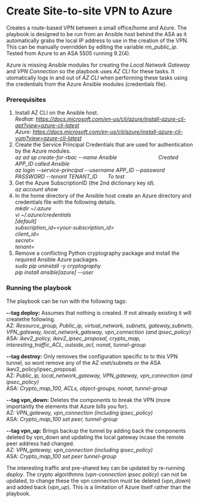 # Create Site-to-site VPN to Azure

Creates a route-based VPN between a small office/home and Azure.
The playbook is designed to be run from an Ansible host behind the ASA as it automatically grabs the local IP address to use in the creation of the VPN. This can be manually overridden by editing the variable *rm_public_ip*.
Tested from Azure to an ASA 5505 running 9.2(4). 

Azure is missing Ansible modules for creating the *Local Network Gateway* and *VPN Connection* so the playbook uses *AZ CLI* for these tasks. It utomatically logs in and out of *AZ CLI* when performing these tasks using the credentials from the Azure Ansible modules (credentials file).

### Prerequisites ###
1. Install AZ CLI on the Ansible host.
<br/>*Redhat: https://docs.microsoft.com/en-us/cli/azure/install-azure-cli-apt?view=azure-cli-latest*
<br/>*Azure: https://docs.microsoft.com/en-us/cli/azure/install-azure-cli-yum?view=azure-cli-latest*
2. Create the Service Principal Credentials that are used for authentication by the Azure modules.
<br/>*az ad sp create-for-rbac --name Ansible                            Created APP_ID called Ansible*
<br/>*az login --service-principal --username APP_ID --password PASSWORD --tenant TENANT_ID       To test*
3. Get the Azure SubscriptionID (the 2nd dictionary key *id*).
<br/>*az account show*
4. In the home directory of the Ansible host create an Azure directory and credentials file with the following details.
<br/>*mkdir ~/.azure*
<br/>*vi ~/.azure/credentials*
<br/>*[default]*
<br/>*subscription_id=<your-subscription_id>*
<br/>*client_id=<security-principal-appid>*
<br/>*secret=<security-principal-password>*
<br/>*tenant=<security-principal-tenant>*
5. Remove a conflicting Python cryptography package and install the required Ansible Azure packages.
<br/>*sudo pip uninstall -y cryptography*
<br/>*pip install ansible[azure] --user*

### Running the playbook ###
The playbook can be run with the following tags:

**--tag deploy:** Assumes that nothing is created. If not already existing it will createthe following.
<br/>AZ: *Resource_group, Public_ip, virtual_network, subnets, gateway_subnets, VPN_gateway, local_network_gateway, vpn_connection (and ipsec_policy)*
<br/>ASA: *ikev2_policy, ikev2_ipsec_proposal, crypto_map, interesting_traffic_ACL, outside_acl, nonat, tunnel-group*

**--tag destroy:** Only removes the configuration specific to to this VPN tunnel, so wont remove any of the AZ vnet/subnets or the ASA ikev2_policy/ipsec_proposal.
<br/>AZ: *Public_ip, local_network_gateway, VPN_gateway, vpn_connection (and ipsec_policy)*
<br/>ASA: *Crypto_map_100, ACLs, object-groups, nonat, tunnel-group*
 
**--tag vpn_down:**	Deletes the components to break the VPN (more importantly the elements that Azure bills you for).
<br/>AZ: *VPN_gateway, vpn_connection (including ipsec_policy)*
<br/>ASA: *Crypto_map_100 set peer, tunnel-group*

**--tag vpn_up:** Brings backup the tunnel by adding back the components deleted by vpn_down and updating the local gateway incase the remote peer address had changed.
<br/>AZ: *VPN_gateway, vpn_connection (including ipsec_policy)*
<br/>ASA: *Crypto_map_100 set peer tunnel-group*

The interesting traffic and pre-shared key can be updated by re-running *deploy*. The crypto algorithmns (*vpn-connection ipsec policy*) can not be updated, to change these the vpn connection must be deleted (*vpn_down*) and added back (*vpn_up*). This is a limitation of Azure itself rather than the playbook.
